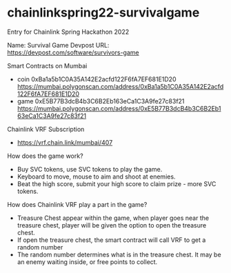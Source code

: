 # chainlinkspring22-survivalgame

Entry for Chainlink Spring Hackathon 2022

Name: Survival Game
Devpost URL: https://devpost.com/software/survivors-game

Smart Contracts on Mumbai
- coin 0xBa1a5b1C0A35A142E2acfd122F6fA7EF681E1D20  https://mumbai.polygonscan.com/address/0xBa1a5b1C0A35A142E2acfd122F6fA7EF681E1D20
- game 0xE5B77B3dcB4b3C6B2Eb163eCa1C3A9fe27c83f21  https://mumbai.polygonscan.com/address/0xE5B77B3dcB4b3C6B2Eb163eCa1C3A9fe27c83f21

Chainlink VRF Subscription
- https://vrf.chain.link/mumbai/407


How does the game work?
- Buy SVC tokens, use SVC tokens to play the game.
- Keyboard to move, mouse to aim and shoot at enemies.
- Beat the high score, submit your high score to claim prize - more SVC tokens.

How does Chainlink VRF play a part in the game?
- Treasure Chest appear within the game, when player goes near the treasure chest, player will be given the option to open the treasure chest.
- If open the treasure chest, the smart contract will call VRF to get a random number
- The random number determines what is in the treasure chest. It may be an enemy waiting inside, or free points to collect.
